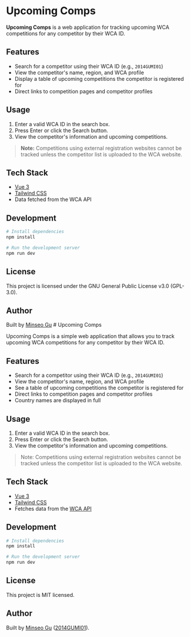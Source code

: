 # Upcoming Comps

**Upcoming Comps** is a web application for tracking upcoming WCA competitions for any competitor by their WCA ID.

## Features

- Search for a competitor using their WCA ID (e.g., `2014GUMI01`)
- View the competitor's name, region, and WCA profile
- Display a table of upcoming competitions the competitor is registered for
- Direct links to competition pages and competitor profiles

## Usage

1. Enter a valid WCA ID in the search box.
2. Press Enter or click the Search button.
3. View the competitor's information and upcoming competitions.

> **Note:** Competitions using external registration websites cannot be tracked unless the competitor list is uploaded to the WCA website.

## Tech Stack

- [Vue 3](https://vuejs.org/)
- [Tailwind CSS](https://tailwindcss.com/)
- Data fetched from the WCA API

## Development

```bash
# Install dependencies
npm install

# Run the development server
npm run dev
```

## License

This project is licensed under the GNU General Public License v3.0 (GPL-3.0).

## Author

Built by [Minseo Gu](https://github.com/goomseo) # Upcoming Comps

Upcoming Comps is a simple web application that allows you to track upcoming WCA competitions for any competitor by their WCA ID.

## Features

- Search for a competitor using their WCA ID (e.g., `2014GUMI01`)
- View the competitor's name, region, and WCA profile
- See a table of upcoming competitions the competitor is registered for
- Direct links to competition pages and competitor profiles
- Country names are displayed in full

## Usage

1. Enter a valid WCA ID in the search box.
2. Press Enter or click the Search button.
3. View the competitor's information and upcoming competitions.

> Note: Competitions using external registration websites cannot be tracked unless the competitor list is uploaded to the WCA website.

## Tech Stack

- [Vue 3](https://vuejs.org/)
- [Tailwind CSS](https://tailwindcss.com/)
- Fetches data from the [WCA API](https://www.worldcubeassociation.org/api/v0/users/)

## Development

```bash
# Install dependencies
npm install

# Run the development server
npm run dev
```

## License

This project is MIT licensed.

## Author

Built by [Minseo Gu](https://github.com/goomseo) ([2014GUMI01](https://www.worldcubeassociation.org/persons/2014GUMI01)).